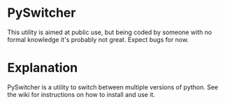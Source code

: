 # PySwitcher

This utility is aimed at public use, but being coded by someone with no formal knowledge it's probably not great. Expect bugs for now.

# Explanation

PySwitcher is a utility to switch between multiple versions of python.
See the wiki for instructions on how to install and use it.

